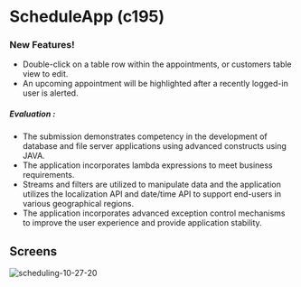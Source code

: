 # ScheduleApp (c195)

### New Features!

  - Double-click on a table row within the appointments, or customers table view to edit.
  - An upcoming appointment will be highlighted after a recently logged-in user is alerted.

##### Evaluation : 
- The submission demonstrates competency in the development of database and file server applications using advanced constructs using JAVA. 
- The application incorporates lambda expressions to meet business requirements. 
- Streams and filters are utilized to manipulate data and the application utilizes the localization API and date/time API to support end-users in various geographical regions. 
- The application incorporates advanced exception control mechanisms to improve the user experience and provide application stability.

## Screens
![scheduling-10-27-20](https://user-images.githubusercontent.com/949014/97356242-3840f500-1855-11eb-82b1-07a37b2d6df5.jpg)
